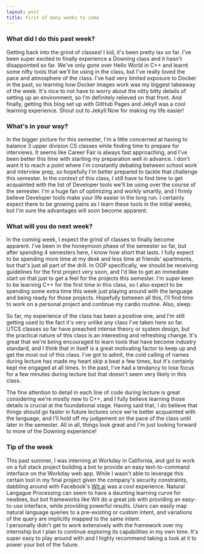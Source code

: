 ```yaml
---
layout: post
title: First of many weeks to come
---
```


### What did I do this past week?
Getting back into the grind of classes! I kid, it's been pretty lax so far. I've been super excited to finally experience a Downing class and it hasn't disappointed so far. We've only gone over Hello World in C++ and learnt some nifty tools that we'll be using in the class, but I've really loved the pace and atmosphere of the class. I've had very limited exposure to Docker in the past, so learning how Docker images work was my biggest takeaway of the week. It's nice to not have to worry about the nitty bitty details of setting up an environment, so I'm definitely relieved on that front. And finally, getting this blog set up with GitHub Pages and Jekyll was a cool learning experience. Shout out to Jekyll Now for making my life easier!

### What's in your way?
In the bigger picture for this semester, I'm a little concerned at having to balance 3 upper division CS classes while finding time to prepare for interviews. It seems like Career Fair is always fast approaching, and I've been better this time with starting my preparation well in advance. I don't want it to reach a point where I'm constantly debating between school work and interview prep, so hopefully I'm better prepared to tackle that challenge this semester. 
In the context of this class, I still have to find time to get acquainted with the list of Developer tools we'll be using over the course of the semester. I'm a huge fan of optimizing and workly smartly, and I firmly believe Developer tools make your life easier in the long run. I certainly expect there to be growing pains as I learn these tools in the initial weeks, but I'm sure the advantages will soon become apparent. 

### What will you do next week?
In the coming week, I expect the grind of classes to finally become apparent. I've been in the honeymoon phase of the semester so far, but after spending 4 semesters here, I know how short that lasts. I fully expect to be spending more time at my desk and less time at friends' apartments, but that's just all part of the drill. In OOP specifically, we should be receiving guidelines for the first project very soon, and I'd like to get an immediate start on that just to get a feel for the projects this semester. I'm super keen to be learning C++ for the first time in this class, so I also expect to be spending some extra time this week just playing around with the language and being ready for those projects. Hopefully between all this, I'll find time to work on a personal project and continue my cardio routine. Also, sleep.


So far, my experience of the class has been a positive one, and I'm still getting used to the fact it's very unlike any class I've taken here so far. UTCS classes so far have preached intense theory or system design, but the practical nature of this class is an interesting and refreshing change. It's great that we're being encouraged to learn tools that have become industry standard, and I think that in itself is a great motivating factor to keep up and get the most out of this class. I've got to admit, the cold calling of names during lecture has made my heart skip a beat a few times, but it's certainly kept me engaged at all times. In the past, I've had a tendancy to lose focus for a few minutes during lecture but that doesn't seem very likely in this class. 

The fine attention to detail in each line of code during lecture is great considering we're mostly new to C++, and I fully believe learning those details is crucial at the foundational stage. Having said that, I do believe that things should go faster in future lectures once we're better acquainted with the language, and I'll hold off my judgement on the pace of the class until later in the semester. All in all, things look great and I'm just looking forward to more of the Downing experience!

### Tip of the week
This past summer, I was interning at Workday in California, and got to work on a full stack project building a bot to provide an easy text-to-command interface on the Workday web app. While I wasn't able to leverage this certain tool in my final project given the company's security constraints, dabbling around with Facebook's [Wit.ai](https://wit.ai) was a cool experience. Natural Langague Processing can seem to have a daunting learning curve for newbies, but bot frameworks like Wit do a great job with providing an easy-to-use interface, while providing powerful results. Users can easily map natural language queries to a pre-existing or custom intent, and variations of the query are implicitly mapped to the same intent.  
I personally didn't get to work extensively with the framework over my internship but I plan to continue exploring its capabilities in my own time. It's super easy to play around with and I highly recommend taking a look at it to power your bot of the future.
